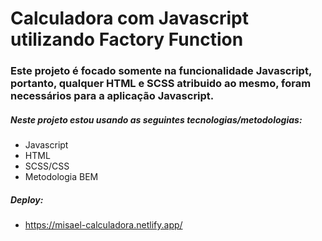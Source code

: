 # Calculadora com Javascript utilizando Factory Function

### Este projeto é focado somente na funcionalidade Javascript, portanto, qualquer HTML e SCSS atribuido ao mesmo, foram necessários para a aplicação Javascript.

##### Neste projeto estou usando as seguintes tecnologias/metodologias:

* Javascript
* HTML
* SCSS/CSS
* Metodologia BEM

##### Deploy:
* https://misael-calculadora.netlify.app/

